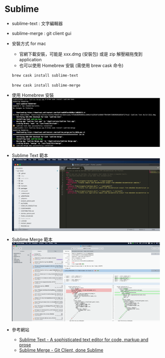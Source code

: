 # Sublime

* sublime-text : 文字編輯器

* sublime-merge : git client gui

* 安裝方式 for mac
  * 官網下載安裝，可能是 xxx.dmg (安裝包) 或是 zip 解壓縮拖曳到 application
  * 也可以使用 Homebrew 安裝 (需使用 brew cask 命令)

  ``` shell
  brew cask install sublime-text

  brew cask install sublime-merge
  ```

* 使用 Homebrew 安裝
  ![brew install](./pics/2020-06-23-11-32-37.png)

* Sublime Text 範本
  ![Demo for Sublime Text](./pics/2020-06-23-11-39-13.png)

* Sublime Merge 範本
  ![Demo for Sublime Merge](./pics/2020-06-23-11-37-09.png)

* 參考網站
  * [Sublime Text - A sophisticated text editor for code, markup and prose](https://www.sublimetext.com/)
  * [Sublime Merge - Git Client, done Sublime](https://www.sublimemerge.com/)
